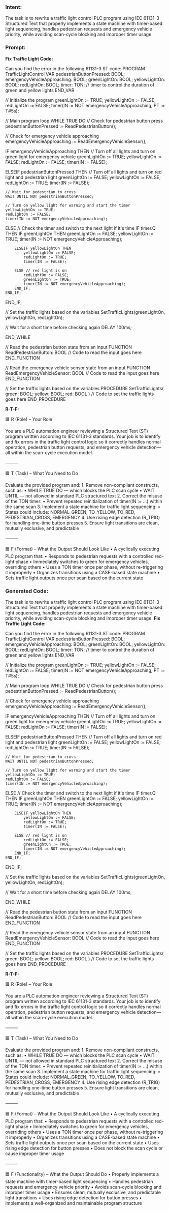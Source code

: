 ### Intent:
The task is to rewrite a traffic light control PLC program using IEC 61131-3 Structured Text that properly implements a state machine with timer-based light sequencing, handles pedestrian requests and emergency vehicle priority, while avoiding scan-cycle blocking and improper timer usage.

### Prompt:
**Fix Traffic Light Code:**

Can you find the error in the following 61131-3 ST code: PROGRAM TrafficLightControl VAR pedestrianButtonPressed: BOOL; emergencyVehicleApproaching: BOOL; greenLightOn: BOOL; yellowLightOn: BOOL; redLightOn: BOOL; timer: TON; // timer to control the duration of green and yellow lights END_VAR

// Initialize the program greenLightOn := TRUE; yellowLightOn := FALSE; redLightOn := FALSE; timer(IN := NOT emergencyVehicleApproaching, PT := T#5s);

// Main program loop WHILE TRUE DO // Check for pedestrian button press pedestrianButtonPressed := ReadPedestrianButton();

// Check for emergency vehicle approaching
emergencyVehicleApproaching := ReadEmergencyVehicleSensor();

IF emergencyVehicleApproaching THEN
    // Turn off all lights and turn on green light for emergency vehicle
    greenLightOn := TRUE;
    yellowLightOn := FALSE;
    redLightOn := FALSE;
    timer(IN := FALSE);

ELSEIF pedestrianButtonPressed THEN
    // Turn off all lights and turn on red light and pedestrian light
    greenLightOn := FALSE;
    yellowLightOn := FALSE;
    redLightOn := TRUE;
    timer(IN := FALSE);

    // Wait for pedestrian to cross
    WAIT UNTIL NOT pedestrianButtonPressed;

    // Turn on yellow light for warning and start the timer
    yellowLightOn := TRUE;
    redLightOn := FALSE;
    timer(IN := NOT emergencyVehicleApproaching);

ELSE
    // Check the timer and switch to the next light if it's time
    IF timer.Q THEN
        IF greenLightOn THEN
            greenLightOn := FALSE;
            yellowLightOn := TRUE;
            timer(IN := NOT emergencyVehicleApproaching);

        ELSEIF yellowLightOn THEN
            yellowLightOn := FALSE;
            redLightOn := TRUE;
            timer(IN := FALSE);

        ELSE // red light is on
            redLightOn := FALSE;
            greenLightOn := TRUE;
            timer(IN := NOT emergencyVehicleApproaching);
        END_IF;
    END_IF;
END_IF;

// Set the traffic lights based on the variables
SetTrafficLights(greenLightOn, yellowLightOn, redLightOn);

// Wait for a short time before checking again
DELAY 100ms;

END_WHILE

// Read the pedestrian button state from an input FUNCTION ReadPedestrianButton: BOOL // Code to read the input goes here END_FUNCTION

// Read the emergency vehicle sensor state from an input FUNCTION ReadEmergencyVehicleSensor: BOOL // Code to read the input goes here END_FUNCTION

// Set the traffic lights based on the variables PROCEDURE SetTrafficLights( green: BOOL; yellow: BOOL; red: BOOL ) // Code to set the traffic lights goes here END_PROCEDURE

**R-T-F:**

🟥 R (Role) – Your Role

You are a PLC automation engineer reviewing a Structured Text (ST) program written according to IEC 61131-3 standards. Your job is to identify and fix errors in the traffic light control logic so it correctly handles normal operation, pedestrian button requests, and emergency vehicle detection—all within the scan-cycle execution model.

⸻

🟩 T (Task) – What You Need to Do

Evaluate the provided program and:
	1.	Remove non-compliant constructs, such as:
	•	WHILE TRUE DO — which blocks the PLC scan cycle
	•	WAIT UNTIL — not allowed in standard PLC structured text
	2.	Correct the misuse of the TON timer:
	•	Prevent repeated reinitialization of timer(IN := …) within the same scan
	3.	Implement a state machine for traffic light sequencing:
	•	States could include: NORMAL_GREEN, TO_YELLOW, TO_RED, PEDESTRIAN_CROSS, EMERGENCY
	4.	Use rising edge detection (R_TRIG) for handling one-time button presses
	5.	Ensure light transitions are clean, mutually exclusive, and predictable

⸻

🟦 F (Format) – What the Output Should Look Like
	•	A cyclically executing PLC program that:
	•	Responds to pedestrian requests with a controlled red-light phase
	•	Immediately switches to green for emergency vehicles, overriding others
	•	Uses a TON timer once per phase, without re-triggering it improperly
	•	Organizes transitions using a CASE-based state machine
	•	Sets traffic light outputs once per scan based on the current state

### Generated Code:
The task is to rewrite a traffic light control PLC program using IEC 61131-3 Structured Text that properly implements a state machine with timer-based light sequencing, handles pedestrian requests and emergency vehicle priority, while avoiding scan-cycle blocking and improper timer usage.
**Fix Traffic Light Code:**

Can you find the error in the following 61131-3 ST code: PROGRAM TrafficLightControl VAR pedestrianButtonPressed: BOOL; emergencyVehicleApproaching: BOOL; greenLightOn: BOOL; yellowLightOn: BOOL; redLightOn: BOOL; timer: TON; // timer to control the duration of green and yellow lights END_VAR

// Initialize the program greenLightOn := TRUE; yellowLightOn := FALSE; redLightOn := FALSE; timer(IN := NOT emergencyVehicleApproaching, PT := T#5s);

// Main program loop WHILE TRUE DO // Check for pedestrian button press pedestrianButtonPressed := ReadPedestrianButton();

// Check for emergency vehicle approaching
emergencyVehicleApproaching := ReadEmergencyVehicleSensor();

IF emergencyVehicleApproaching THEN
    // Turn off all lights and turn on green light for emergency vehicle
    greenLightOn := TRUE;
    yellowLightOn := FALSE;
    redLightOn := FALSE;
    timer(IN := FALSE);

ELSEIF pedestrianButtonPressed THEN
    // Turn off all lights and turn on red light and pedestrian light
    greenLightOn := FALSE;
    yellowLightOn := FALSE;
    redLightOn := TRUE;
    timer(IN := FALSE);

    // Wait for pedestrian to cross
    WAIT UNTIL NOT pedestrianButtonPressed;

    // Turn on yellow light for warning and start the timer
    yellowLightOn := TRUE;
    redLightOn := FALSE;
    timer(IN := NOT emergencyVehicleApproaching);

ELSE
    // Check the timer and switch to the next light if it's time
    IF timer.Q THEN
        IF greenLightOn THEN
            greenLightOn := FALSE;
            yellowLightOn := TRUE;
            timer(IN := NOT emergencyVehicleApproaching);

        ELSEIF yellowLightOn THEN
            yellowLightOn := FALSE;
            redLightOn := TRUE;
            timer(IN := FALSE);

        ELSE // red light is on
            redLightOn := FALSE;
            greenLightOn := TRUE;
            timer(IN := NOT emergencyVehicleApproaching);
        END_IF;
    END_IF;
END_IF;

// Set the traffic lights based on the variables
SetTrafficLights(greenLightOn, yellowLightOn, redLightOn);

// Wait for a short time before checking again
DELAY 100ms;

END_WHILE

// Read the pedestrian button state from an input FUNCTION ReadPedestrianButton: BOOL // Code to read the input goes here END_FUNCTION

// Read the emergency vehicle sensor state from an input FUNCTION ReadEmergencyVehicleSensor: BOOL // Code to read the input goes here END_FUNCTION

// Set the traffic lights based on the variables PROCEDURE SetTrafficLights( green: BOOL; yellow: BOOL; red: BOOL ) // Code to set the traffic lights goes here END_PROCEDURE

**R-T-F:**

🟥 R (Role) – Your Role

You are a PLC automation engineer reviewing a Structured Text (ST) program written according to IEC 61131-3 standards. Your job is to identify and fix errors in the traffic light control logic so it correctly handles normal operation, pedestrian button requests, and emergency vehicle detection—all within the scan-cycle execution model.

⸻

🟩 T (Task) – What You Need to Do

Evaluate the provided program and:
	1.	Remove non-compliant constructs, such as:
	•	WHILE TRUE DO — which blocks the PLC scan cycle
	•	WAIT UNTIL — not allowed in standard PLC structured text
	2.	Correct the misuse of the TON timer:
	•	Prevent repeated reinitialization of timer(IN := …) within the same scan
	3.	Implement a state machine for traffic light sequencing:
	•	States could include: NORMAL_GREEN, TO_YELLOW, TO_RED, PEDESTRIAN_CROSS, EMERGENCY
	4.	Use rising edge detection (R_TRIG) for handling one-time button presses
	5.	Ensure light transitions are clean, mutually exclusive, and predictable

⸻

🟦 F (Format) – What the Output Should Look Like
	•	A cyclically executing PLC program that:
	•	Responds to pedestrian requests with a controlled red-light phase
	•	Immediately switches to green for emergency vehicles, overriding others
	•	Uses a TON timer once per phase, without re-triggering it improperly
	•	Organizes transitions using a CASE-based state machine
	•	Sets traffic light outputs once per scan based on the current state
	•	Uses rising edge detection for button presses
	•	Does not block the scan cycle or cause improper timer usage

⸻

🟦 F (Functionality) – What the Output Should Do
	•	Properly implements a state machine with timer-based light sequencing
	•	Handles pedestrian requests and emergency vehicle priority
	•	Avoids scan-cycle blocking and improper timer usage
	•	Ensures clean, mutually exclusive, and predictable light transitions
	•	Uses rising edge detection for button presses
	•	Implements a well-organized and maintainable program structure
